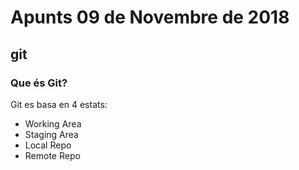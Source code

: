# Apunts 09 de Novembre de 2018
## git

### Que és Git?


Git es basa en 4 estats:
* Working Area
* Staging Area
* Local Repo
* Remote Repo
